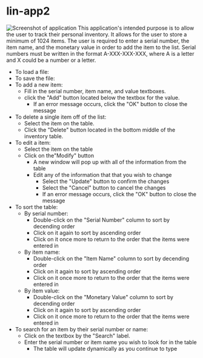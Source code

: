 # lin-app2
![Screenshot of application](https://puu.sh/Iph6e/4a3211c402.png)
This application's intended purpose is to allow the user to track their personal inventory. It allows for the user to store a minimum of 1024 items. The user is required to enter a serial number, the item name, and the monetary value in order to add the item to the list. Serial numbers must be written in the format A-XXX-XXX-XXX, where A is a letter and X could be a number or a letter.
* To load a file:
* To save the file:
* To add a new item:
   * Fill in the serial number, item name, and value textboxes.
   * click the "Add" button located below the textbox for the value.
      * If an error message occurs, click the "OK" button to close the message
* To delete a single item off of the list:
   * Select the item on the table.
   * Click the "Delete" button located in the bottom middle of the inventory table.
* To edit a item:
   * Select the item on the table
   * Click on the"Modify" button
      * A new window will pop up with all of the information from the table
      * Edit any of the information that that you wish to change
         * Select the "Update" button to confirm the changes
         * Select the "Cancel" button to cancel the changes
	      * If an error message occurs, click the "OK" button to close the message
* To sort the table:
   * By serial number: 
      * Double-click on the "Serial Number" column to sort by decending order
      * Click on it again to sort by ascending order
      * Click on it once more to return to the order that the items were entered in
   * By item name:
      * Double-click on the "Item Name" column to sort by decending order
      * Click on it again to sort by ascending order
      * Click on it once more to return to the order that the items were entered in
   * By item value:
      * Double-click on the "Monetary Value" column to sort by decending order
      * Click on it again to sort by ascending order
      * Click on it once more to return to the order that the items were entered in
* To search for an item by their serial number or name:
   * Click on the textbox by the "Search" label.
   * Enter the serial number or item name you wish to look for in the table
      * The table will update dynamically as you continue to type